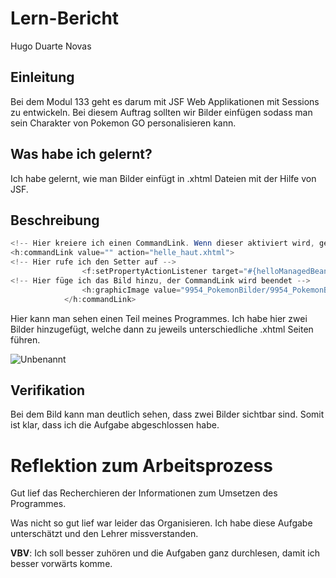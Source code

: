 # Lern-Bericht
Hugo Duarte Novas

## Einleitung

Bei dem Modul 133 geht es darum mit JSF Web Applikationen mit Sessions zu entwickeln. Bei diesem Auftrag sollten wir Bilder einfügen sodass man sein Charakter von Pokemon GO personalisieren kann.

## Was habe ich gelernt?

Ich habe gelernt, wie man Bilder einfügt in .xhtml Dateien mit der Hilfe von JSF.

## Beschreibung

```java
<!-- Hier kreiere ich einen CommandLink. Wenn dieser aktiviert wird, geht man zu einer neuen Seite. -->
<h:commandLink value="" action="helle_haut.xhtml">
<!-- Hier rufe ich den Setter auf -->
                <f:setPropertyActionListener target="#{helloManagedBean.favourite}" value="links"/>
<!-- Hier füge ich das Bild hinzu, der CommandLink wird beendet -->
                <h:graphicImage value="9954_PokemonBilder/9954_PokemonBilder/h.png" width="200"/>
            </h:commandLink>
```

Hier kann man sehen einen Teil meines Programmes. Ich habe hier zwei Bilder hinzugefügt, welche dann zu jeweils unterschiedliche .xhtml Seiten führen.

![Unbenannt](https://user-images.githubusercontent.com/106603796/187195114-1c0c16b8-8a71-42f8-a6a6-95926023dc7e.PNG)

## Verifikation

Bei dem Bild kann man deutlich sehen, dass zwei Bilder sichtbar sind. Somit ist klar, dass ich die Aufgabe abgeschlossen habe.

# Reflektion zum Arbeitsprozess

Gut lief das Recherchieren der Informationen zum Umsetzen des Programmes.

Was nicht so gut lief war leider das Organisieren. Ich habe diese Aufgabe unterschätzt und den Lehrer missverstanden.

**VBV**: Ich soll besser zuhören und die Aufgaben ganz durchlesen, damit ich besser vorwärts komme.
